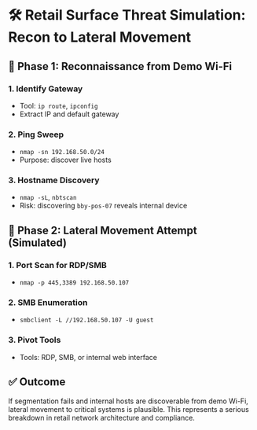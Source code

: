 # 🛠️ Retail Surface Threat Simulation: Recon to Lateral Movement

## 🧭 Phase 1: Reconnaissance from Demo Wi-Fi

### 1. Identify Gateway
- Tool: `ip route`, `ipconfig`
- Extract IP and default gateway

### 2. Ping Sweep
- `nmap -sn 192.168.50.0/24`
- Purpose: discover live hosts

### 3. Hostname Discovery
- `nmap -sL`, `nbtscan`
- Risk: discovering `bby-pos-07` reveals internal device

## 🧨 Phase 2: Lateral Movement Attempt (Simulated)

### 1. Port Scan for RDP/SMB
- `nmap -p 445,3389 192.168.50.107`

### 2. SMB Enumeration
- `smbclient -L //192.168.50.107 -U guest`

### 3. Pivot Tools
- Tools: RDP, SMB, or internal web interface

## ✅ Outcome
If segmentation fails and internal hosts are discoverable from demo Wi-Fi, lateral movement to critical systems is plausible. This represents a serious breakdown in retail network architecture and compliance.

